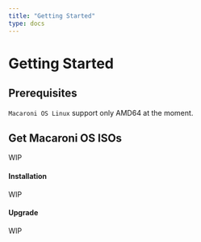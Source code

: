```yaml
---
title: "Getting Started"
type: docs
---
```


# Getting Started

## Prerequisites

`Macaroni OS Linux` support only AMD64 at the moment.

## Get Macaroni OS ISOs

WIP

#### Installation

WIP

#### Upgrade

WIP

